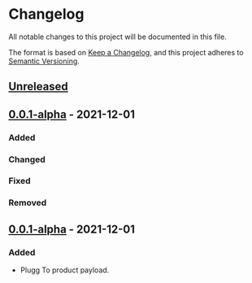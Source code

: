 # Changelog

All notable changes to this project will be documented in this file.

The format is based on [Keep a Changelog](https://keepachangelog.com/en/1.0.0/),
and this project adheres to [Semantic Versioning](https://semver.org/spec/v2.0.0.html).

## [Unreleased]

## [0.0.1-alpha] - 2021-12-01

### Added

### Changed

### Fixed

### Removed

## [0.0.1-alpha] - 2021-12-01

### Added

-   Plugg To product payload.

[Unreleased]: https://github.com/dev-senior-com-br/plugg-to-api/compare/0.0.1-alpha...HEAD

[0.0.1-alpha]: https://github.com/dev-senior-com-br/plugg-to-api/compare/0.0.1-alpha...0.0.1-alpha
